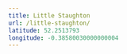 ```yaml
---
title: Little Staughton
url: /little-staughton/
latitude: 52.2513793
longitude: -0.38580030000000004
---
```

